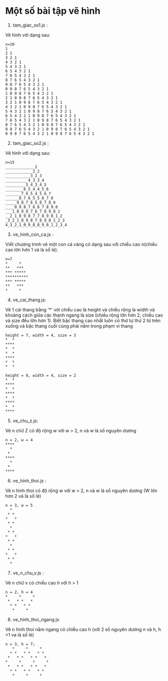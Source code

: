 # Một số bài tập vẽ hình

1. tam_giac_so1.js :

Vẽ hình với dạng sau:

```
n=10
1
2 1
3 2 1
4 3 2 1
5 4 3 2 1
6 5 4 3 2 1
7 6 5 4 3 2 1
8 7 6 5 4 3 2 1
9 8 7 6 5 4 3 2 1
0 9 8 7 6 5 4 3 2 1
1 0 9 8 7 6 5 4 3 2 1
2 1 0 9 8 7 6 5 4 3 2 1
3 2 1 0 9 8 7 6 5 4 3 2 1
4 3 2 1 0 9 8 7 6 5 4 3 2 1
5 4 3 2 1 0 9 8 7 6 5 4 3 2 1
6 5 4 3 2 1 0 9 8 7 6 5 4 3 2 1
7 6 5 4 3 2 1 0 9 8 7 6 5 4 3 2 1
8 7 6 5 4 3 2 1 0 9 8 7 6 5 4 3 2 1
9 8 7 6 5 4 3 2 1 0 9 8 7 6 5 4 3 2 1
0 9 8 7 6 5 4 3 2 1 0 9 8 7 6 5 4 3 2 1
```

2. tam_giac_so2.js :

Vẽ hình với dạng sau:

```
n=15
_____________1
____________2_2
___________3_2_3
__________4_3_3_4
_________5_4_3_4_5
________6_5_4_4_5_6
_______7_6_5_4_5_6_7
______8_7_6_5_5_6_7_8
_____9_8_7_6_5_6_7_8_9
____0_9_8_7_6_6_7_8_9_0
___1_0_9_8_7_6_7_8_9_0_1
__2_1_0_9_8_7_7_8_9_0_1_2
_3_2_1_0_9_8_7_8_9_0_1_2_3
4_3_2_1_0_9_8_8_9_0_1_2_3_4
```

3. ve_hinh_con_ca.js :

Viết chương trình vẽ một con cá vàng có dạng sau với chiều cao n(chiều cao lớn hơn 1 và là số lẻ).

```
n=7
*     *
**   ***
*** *****
**********
*** *****
**   ***
*     *
```

4. ve_cai_thang.js:

Vẽ 1 cái thang bằng '*' với chiều cao là height và chiều rộng là width và khoảng cách giữa các thanh ngang là size (chiều rộng lớn hơn 2, chiều cao và size đều lớn hơn 1). Biết bậc thang cao nhất luôn có thứ tự thứ 2 từ trên xuống và bậc thang cuối cùng phải nằm trong phạm vi thang

```
height = 7, width = 4, size = 3
*  *
****
*  *
*  *
****
*  *
*  *

height = 8, width = 4, size = 2
*  *
****
*  *
****
*  *
****
*  *
****
```

5. ve_chu_z.js: 

Vẽ n chữ Z có độ rộng w với w > 2, n và w là số nguyên dương
```
n = 2, w = 4
****
  *
 *
****
  *
 *
****
```

6. ve_hinh_thoi.js :

Vẽ n hình thoi có độ rộng w với w > 2, n và w là số nguyên dương (W lớn hơn 2 và là số lẻ)
```
n = 3, w = 5
  *
 * *
*   *
 * *
  *
 * *
*   *
 * *
  *
 * *
*   *
 * *
  *
```

7. ve_n_chu_v.js :

Vẽ n chữ v có chiều cao h với h > 1
```
n = 2, h = 4
*     *     *
 *   * *   *
  * *   * *
   *     *
```

8. ve_hinh_thoi_ngang.js 

Vẽ n hình thoi nằm ngang có chiều cao h (với 2 số nguyên dương n và h, h >1 va là số lẻ)
```
n = 3, h = 7;
   *     *     *
  * *   * *   * *
 *   * *   * *   *
*     *     *     *
 *   * *   * *   *
  * *   * *   * *
   *     *     *
```